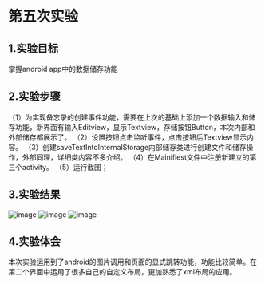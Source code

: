 # 第五次实验

## 1.实验目标

掌握android app中的数据储存功能
## 2.实验步骤
（1）为实现备忘录的创建事件功能，需要在上次的基础上添加一个数据输入和储存功能，新界面有输入Editview，显示Textview，存储按钮Button，本次内部和外部储存都展示了。
（2）设置按钮点击监听事件，点击按钮后Textview显示内容。
（3）创建saveTextIntoInternalStorage内部储存类进行创建文件和储存操作，外部同理，详细类内容不多介绍。
（4）在Mainifiest文件中注册新建立的第三个activity。
（5）运行截图；
## 3.实验结果

![image](?raw=true)
![image](?raw=true)
![image](https://github.com/lhyyhl/android-labs-2018/blob/ad5d4beea1fd4cf76f633d1530ea25f90b7bc1a2/soft1614080902304/0401.png?raw=true)
## 4.实验体会 
本次实验运用到了android的图片调用和页面的显式跳转功能，功能比较简单。在第二个界面中运用了很多自己的自定义布局，更加熟悉了xml布局的应用。
